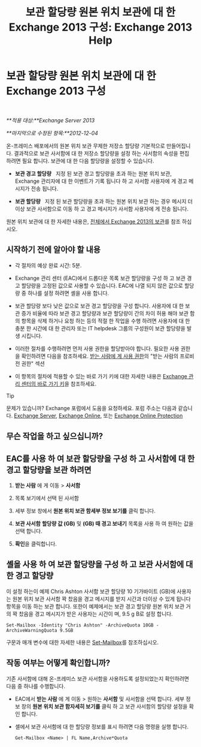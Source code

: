 ﻿---
title: '보관 할당량 원본 위치 보관에 대 한 Exchange 2013 구성: Exchange 2013 Help'
TOCTitle: 보관 할당량 원본 위치 보관에 대 한 Exchange 2013 구성
ms:assetid: f10e77c7-e1d4-415a-bef9-cb3f00e74c34
ms:mtpsurl: https://technet.microsoft.com/ko-kr/library/Ee633489(v=EXCHG.150)
ms:contentKeyID: 50556111
ms.date: 05/22/2018
mtps_version: v=EXCHG.150
ms.translationtype: MT
---

# 보관 할당량 원본 위치 보관에 대 한 Exchange 2013 구성

 

_**적용 대상:**Exchange Server 2013_

_**마지막으로 수정된 항목:**2012-12-04_

온-프레미스 배포에서의 원본 위치 보관 무제한 저장소 할당량 기본적으로 만들어집니다. 결과적으로 보관 사서함에 대 한 저장소 할당량을 설정 하는 사서함의 속성을 편집 하려면 필요 합니다. 보관에 대 한 다음 할당량을 설정할 수 있습니다.

  - **보관 경고 할당량**   지정 된 보관 경고 할당량을 초과 하는 원본 위치 보관, Exchange 관리자에 대 한 이벤트가 기록 됩니다 하 고 사서함 사용자에 게 경고 메시지가 전송 됩니다.

  - **보관 할당량**   지정 된 보관 할당량을 초과 하는 원본 위치 보관 하는 경우 메시지 더이상 보관 사서함으로 이동 하 고 경고 메시지가 사서함 사용자에 게 전송 됩니다.

원본 위치 보관에 대 한 자세한 내용은, [전체에서 Exchange 2013의 보관](in-place-archiving-in-exchange-2013-exchange-2013-help.md)를 참조 하십시오.

## 시작하기 전에 알아야 할 내용

  - 각 절차의 예상 완료 시간: 5분.

  - Exchange 관리 센터 (EAC)에서 드롭다운 목록 보관 할당량을 구성 하 고 보관 경고 할당량을 고정된 값으로 사용할 수 있습니다. EAC에 나열 되지 않은 값으로 할당량 중 하나를 설정 하려면 셸을 사용 합니다.

  - 보관 할당량 보다 낮은 값으로 보관 경고 할당량을 구성 합니다. 사용자에 대 한 보관 증가 비율에 따라 보관 경고 할당량과 보관 할당량이 간의 차이 허용 해야 보관 함의 항목을 삭제 하거나 요청 하는 등의 적절 한 작업을 수행 하려면 사용자에 대 한 충분 한 시간에 대 한 관리자 또는 IT helpdesk 그룹의 구성원이 보관 할당량을 발생 시킵니다.

  - 이러한 절차를 수행하려면 먼저 사용 권한을 할당받아야 합니다. 필요한 사용 권한을 확인하려면 다음을 참조하세요. [받는 사람에 게 사용 권한](recipients-permissions-exchange-2013-help.md)의 "받는 사람의 프로비전 권한" 섹션

  - 이 항목의 절차에 적용할 수 있는 바로 가기 키에 대한 자세한 내용은 [Exchange 관리 센터의 바로 가기 키](keyboard-shortcuts-in-the-exchange-admin-center-exchange-online-protection-help.md)을 참조하세요.


> [!TIP]
> 문제가 있습니까? Exchange 포럼에서 도움을 요청하세요. 포럼 주소는 다음과 같습니다. <A href="https://go.microsoft.com/fwlink/p/?linkid=60612">Exchange Server</A>, <A href="https://go.microsoft.com/fwlink/p/?linkid=267542">Exchange Online</A>, 또는 <A href="https://go.microsoft.com/fwlink/p/?linkid=285351">Exchange Online Protection</A>



## 무슨 작업을 하고 싶으십니까?

## EAC를 사용 하 여 보관 할당량을 구성 하 고 사서함에 대 한 경고 할당량을 보관 하려면

1.  **받는 사람** 에 게 이동 \> **사서함**

2.  목록 보기에서 선택 된 사서함

3.  세부 정보 창에서 **원본 위치 보관 함세부 정보 보기를** 클릭 합니다.

4.  **보관 사서함** **할당량 값 (GB)** 및 **(GB) 때 경고 보내기** 목록을 사용 하 여 원하는 값을 선택 합니다.

5.  **확인**을 클릭합니다.

## 셸을 사용 하 여 보관 할당량을 구성 하 고 보관 사서함에 대 한 경고 할당량

이 설정 하는이 예제 Chris Ashton 사서함 보관 할당량 10 기가바이트 (GB)에 사용자는 원본 위치 보관 사서함 꽉 찼음을 경고 메시지를 받지 시간과 더이상 수 있게 됩니다 항목을 이동 하는 보관 합니다. 또한이 예제에서는 보관 경고 할당량 원본 위치 보관 거의 꽉 찼음을 경고 메시지가 받은 사용자는 시간이 며, 9.5 g B로 설정 합니다.

    Set-Mailbox -Identity "Chris Ashton" -ArchiveQuota 10GB -ArchiveWarningQuota 9.5GB

구문과 매개 변수에 대한 자세한 내용은 [Set-Mailbox](https://technet.microsoft.com/ko-kr/library/bb123981\(v=exchg.150\))를 참조하십시오.

## 작동 여부는 어떻게 확인합니까?

기존 사서함에 대해 온-프레미스 보관 사서함을 사용하도록 설정되었는지 확인하려면 다음 중 하나를 수행합니다.

  - EAC에서 **받는 사람** 에 게 이동 \> 원하는 **사서함** 및 사서함을 선택 합니다. 세부 정보 창의 **원본 위치 보관 함자세히 보기를** 클릭 하 고 보관 사서함의 할당량 설정을 확인 합니다.

  - 셸에서 보관 사서함에 대 한 할당량 정보를 표시 하려면 다음 명령을 실행 합니다.
    
        Get-Mailbox <Name> | FL Name,Archive*Quota

